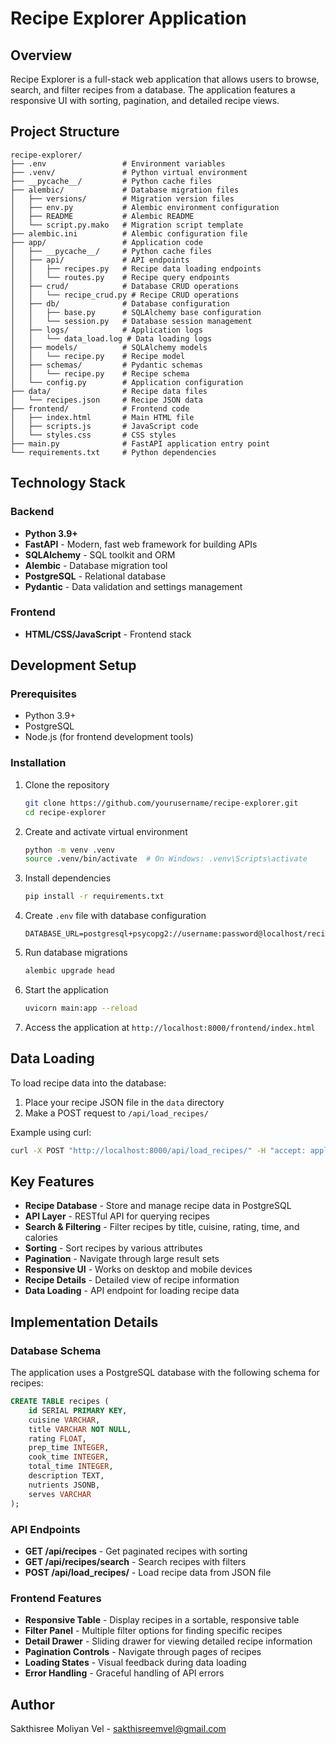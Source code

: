 # Recipe Explorer Application

## Overview

Recipe Explorer is a full-stack web application that allows users to browse, search, and filter recipes from a database. The application features a responsive UI with sorting, pagination, and detailed recipe views.


## Project Structure

```
recipe-explorer/
├── .env                 # Environment variables 
├── .venv/               # Python virtual environment 
├── __pycache__/         # Python cache files 
├── alembic/             # Database migration files
│   ├── versions/        # Migration version files
│   ├── env.py           # Alembic environment configuration
│   ├── README           # Alembic README
│   └── script.py.mako   # Migration script template
├── alembic.ini          # Alembic configuration file
├── app/                 # Application code
│   ├── __pycache__/     # Python cache files 
│   ├── api/             # API endpoints
│   │   ├── recipes.py   # Recipe data loading endpoints
│   │   └── routes.py    # Recipe query endpoints
│   ├── crud/            # Database CRUD operations
│   │   └── recipe_crud.py # Recipe CRUD operations
│   ├── db/              # Database configuration
│   │   ├── base.py      # SQLAlchemy base configuration
│   │   └── session.py   # Database session management
│   ├── logs/            # Application logs
│   │   └── data_load.log # Data loading logs
│   ├── models/          # SQLAlchemy models
│   │   └── recipe.py    # Recipe model
│   ├── schemas/         # Pydantic schemas
│   │   └── recipe.py    # Recipe schema
│   └── config.py        # Application configuration
├── data/                # Recipe data files 
│   └── recipes.json     # Recipe JSON data
├── frontend/            # Frontend code
│   ├── index.html       # Main HTML file
│   ├── scripts.js       # JavaScript code
│   └── styles.css       # CSS styles
├── main.py              # FastAPI application entry point
└── requirements.txt     # Python dependencies
```

## Technology Stack

### Backend
- **Python 3.9+**
- **FastAPI** - Modern, fast web framework for building APIs
- **SQLAlchemy** - SQL toolkit and ORM
- **Alembic** - Database migration tool
- **PostgreSQL** - Relational database
- **Pydantic** - Data validation and settings management

### Frontend
- **HTML/CSS/JavaScript** - Frontend stack


## Development Setup

### Prerequisites

- Python 3.9+
- PostgreSQL
- Node.js (for frontend development tools)

### Installation

1. Clone the repository
   ```bash
   git clone https://github.com/yourusername/recipe-explorer.git
   cd recipe-explorer
   ```

2. Create and activate virtual environment
   ```bash
   python -m venv .venv
   source .venv/bin/activate  # On Windows: .venv\Scripts\activate
   ```

3. Install dependencies
   ```bash
   pip install -r requirements.txt
   ```

4. Create `.env` file with database configuration
   ```
   DATABASE_URL=postgresql+psycopg2://username:password@localhost/recipe_data
   ```

5. Run database migrations
   ```bash
   alembic upgrade head
   ```

6. Start the application
   ```bash
   uvicorn main:app --reload
   ```

7. Access the application at `http://localhost:8000/frontend/index.html`

## Data Loading

To load recipe data into the database:

1. Place your recipe JSON file in the `data` directory
2. Make a POST request to `/api/load_recipes/`

Example using curl:
```bash
curl -X POST "http://localhost:8000/api/load_recipes/" -H "accept: application/json"
```


## Key Features

- **Recipe Database** - Store and manage recipe data in PostgreSQL
- **API Layer** - RESTful API for querying recipes
- **Search & Filtering** - Filter recipes by title, cuisine, rating, time, and calories
- **Sorting** - Sort recipes by various attributes
- **Pagination** - Navigate through large result sets
- **Responsive UI** - Works on desktop and mobile devices
- **Recipe Details** - Detailed view of recipe information
- **Data Loading** - API endpoint for loading recipe data

## Implementation Details

### Database Schema

The application uses a PostgreSQL database with the following schema for recipes:

```sql
CREATE TABLE recipes (
    id SERIAL PRIMARY KEY,
    cuisine VARCHAR,
    title VARCHAR NOT NULL,
    rating FLOAT,
    prep_time INTEGER,
    cook_time INTEGER,
    total_time INTEGER,
    description TEXT,
    nutrients JSONB,
    serves VARCHAR
);
```

### API Endpoints

- **GET /api/recipes** - Get paginated recipes with sorting
- **GET /api/recipes/search** - Search recipes with filters
- **POST /api/load_recipes/** - Load recipe data from JSON file

### Frontend Features

- **Responsive Table** - Display recipes in a sortable, responsive table
- **Filter Panel** - Multiple filter options for finding specific recipes
- **Detail Drawer** - Sliding drawer for viewing detailed recipe information
- **Pagination Controls** - Navigate through pages of recipes
- **Loading States** - Visual feedback during data loading
- **Error Handling** - Graceful handling of API errors



## Author

Sakthisree Moliyan Vel - [sakthisreemvel@gmail.com](mailto:sakthisremvel@gmail.com)